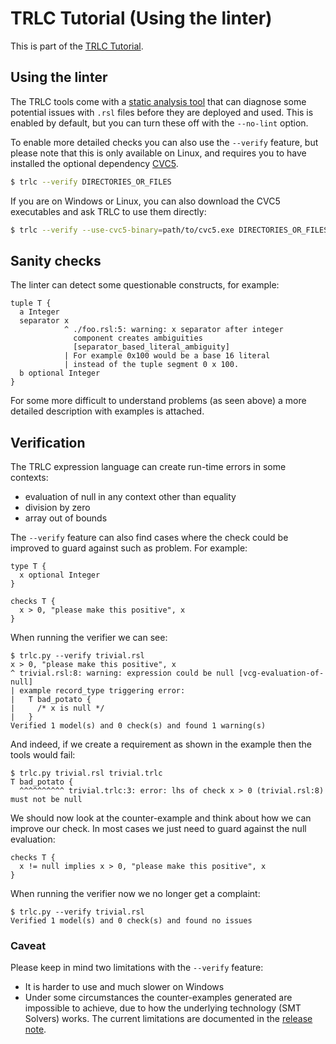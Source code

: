 # TRLC Tutorial (Using the linter)

This is part of the [TRLC Tutorial](TUTORIAL.md).

## Using the linter

The TRLC tools come with a [static analysis tool](linter.md) that can
diagnose some potential issues with `.rsl` files before they are
deployed and used. This is enabled by default, but you can turn these
off with the `--no-lint` option.

To enable more detailed checks you can also use the `--verify`
feature, but please note that this is only available on Linux, and
requires you to have installed the optional dependency
[CVC5](https://pypi.org/project/cvc5).

```bash
$ trlc --verify DIRECTORIES_OR_FILES
```

If you are on Windows or Linux, you can also download the CVC5
executables and ask TRLC to use them directly:

```bash
$ trlc --verify --use-cvc5-binary=path/to/cvc5.exe DIRECTORIES_OR_FILES
```

## Sanity checks

The linter can detect some questionable constructs, for example:

```
tuple T {
  a Integer
  separator x
            ^ ./foo.rsl:5: warning: x separator after integer
              component creates ambiguities
              [separator_based_literal_ambiguity]
            | For example 0x100 would be a base 16 literal
            | instead of the tuple segment 0 x 100.
  b optional Integer
}
```

For some more difficult to understand problems (as seen above) a more
detailed description with examples is attached.

## Verification

The TRLC expression language can create run-time errors in some
contexts:

* evaluation of null in any context other than equality
* division by zero
* array out of bounds

The `--verify` feature can also find cases where the check
could be improved to guard against such as problem. For example:

```trlc
type T {
  x optional Integer
}

checks T {
  x > 0, "please make this positive", x
}
```

When running the verifier we can see:

```plain
$ trlc.py --verify trivial.rsl
x > 0, "please make this positive", x
^ trivial.rsl:8: warning: expression could be null [vcg-evaluation-of-null]
| example record_type triggering error:
|   T bad_potato {
|     /* x is null */
|   }
Verified 1 model(s) and 0 check(s) and found 1 warning(s)
```

And indeed, if we create a requirement as shown in the example then
the tools would fail:

```plain
$ trlc.py trivial.rsl trivial.trlc
T bad_potato {
  ^^^^^^^^^^ trivial.trlc:3: error: lhs of check x > 0 (trivial.rsl:8) must not be null
```

We should now look at the counter-example and think about how we can
improve our check. In most cases we just need to guard against the
null evaluation:

```trlc
checks T {
  x != null implies x > 0, "please make this positive", x
}
```

When running the verifier now we no longer get a complaint:

```plain
$ trlc.py --verify trivial.rsl
Verified 1 model(s) and 0 check(s) and found no issues
```

### Caveat

Please keep in mind two limitations with the `--verify`
feature:

* It is harder to use and much slower on Windows
* Under some circumstances the counter-examples generated are
  impossible to achieve, due to how the underlying technology (SMT
  Solvers) works. The current limitations are documented in the
  [release note](CHANGELOG.md).
